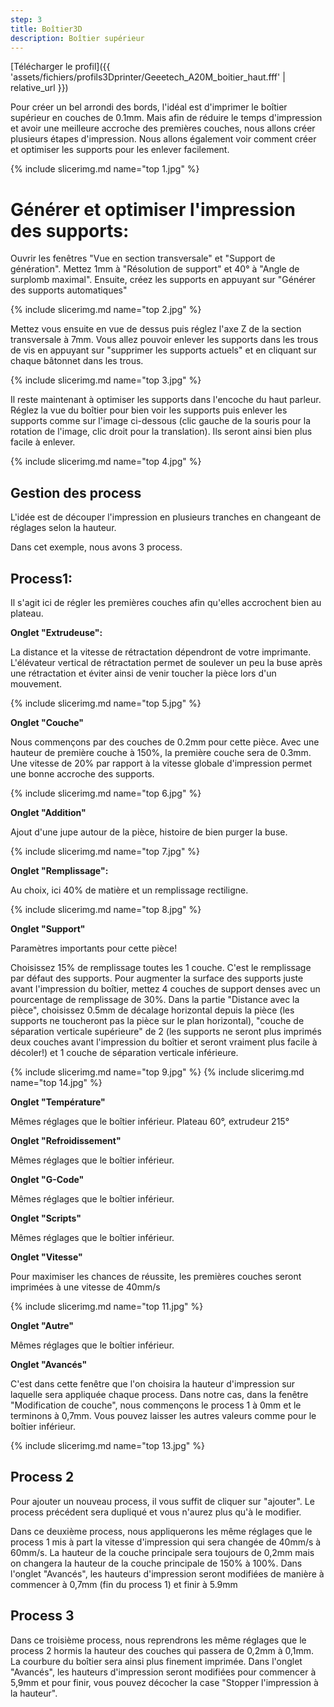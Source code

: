 ```yaml
---
step: 3
title: Boîtier3D
description: Boîtier supérieur
---
```

[Télécharger le profil]({{ 'assets/fichiers/profils3Dprinter/Geeetech_A20M_boitier_haut.fff' | relative_url }})

Pour créer un bel arrondi des bords, l'idéal est d'imprimer le boîtier supérieur en couches de 0.1mm. Mais afin de réduire le temps d'impression et avoir une meilleure accroche des premières couches, nous allons créer plusieurs étapes d'impression.
Nous allons également voir comment créer et optimiser les supports pour les enlever facilement.

{% include slicerimg.md name="top 1.jpg" %}

# **Générer et optimiser l'impression des supports:**


Ouvrir les fenêtres "Vue en section transversale" et "Support de génération". Mettez 1mm à "Résolution de support" et 40° à "Angle de surplomb maximal". Ensuite, créez les supports en appuyant sur "Générer des supports automatiques"

{% include slicerimg.md name="top 2.jpg" %}

Mettez vous ensuite en vue de dessus puis réglez l'axe Z de la section transversale à 7mm. Vous allez pouvoir enlever les supports dans les trous de vis en appuyant sur "supprimer les supports actuels" et en cliquant sur chaque bâtonnet dans les trous.  

{% include slicerimg.md name="top 3.jpg" %}

Il reste maintenant à optimiser les supports dans l'encoche du haut parleur. Réglez la vue du boîtier pour bien voir les supports puis enlever les supports comme sur l'image ci-dessous (clic gauche de la souris pour la rotation de l'image, clic droit pour la translation). Ils seront ainsi bien plus facile à enlever.


{% include slicerimg.md name="top 4.jpg" %}


## **Gestion des process**
   
L'idée est de découper l'impression en plusieurs tranches en changeant de réglages selon la hauteur. 

Dans cet exemple, nous avons 3 process. 
 
## **Process1:**

Il s'agit ici de régler les premières couches afin qu'elles accrochent bien au plateau. 

**Onglet "Extrudeuse":** 

La distance et la vitesse de rétractation dépendront de votre imprimante. L'élévateur vertical de rétractation permet de soulever un peu la buse après une rétractation et éviter ainsi de venir toucher la pièce lors d'un mouvement.  

{% include slicerimg.md name="top 5.jpg" %}

**Onglet "Couche"**

Nous commençons par des couches de 0.2mm pour cette pièce. Avec une hauteur de première couche à 150%, la première couche sera de 0.3mm. Une vitesse de 20% par rapport à la vitesse globale d'impression permet une bonne accroche des supports. 

{% include slicerimg.md name="top 6.jpg" %}

**Onglet "Addition"**

Ajout d'une jupe autour de la pièce, histoire de bien purger la buse.

{% include slicerimg.md name="top 7.jpg" %}

**Onglet  "Remplissage":**

Au choix, ici 40% de matière et un remplissage rectiligne. 

{% include slicerimg.md name="top 8.jpg" %}

**Onglet "Support"**

Paramètres importants pour cette pièce!

Choisissez 15% de remplissage  toutes les 1 couche. C'est le remplissage par défaut des supports. Pour augmenter la surface des supports juste avant l'impression du boîtier, mettez 4 couches de support denses avec un pourcentage de remplissage de 30%.
Dans la partie "Distance avec la pièce", choisissez 0.5mm de décalage horizontal depuis la pièce (les supports ne toucheront pas la pièce sur le plan horizontal), "couche de séparation verticale supérieure" de 2 (les supports ne seront plus imprimés deux couches avant l'impression du boîtier et seront vraiment plus facile à décoler!) et 1 couche de séparation verticale inférieure.
 

{% include slicerimg.md name="top 9.jpg" %}
{% include slicerimg.md name="top 14.jpg" %}

**Onglet "Température"**

Mêmes réglages que le boîtier inférieur. Plateau 60°, extrudeur 215°


**Onglet "Refroidissement"**

Mêmes réglages que le boîtier inférieur.


**Onglet "G-Code"**

Mêmes réglages que le boîtier inférieur.

**Onglet "Scripts"**

Mêmes réglages que le boîtier inférieur.

**Onglet "Vitesse"**

Pour maximiser les chances de réussite, les premières couches seront imprimées à une vitesse de 40mm/s

{% include slicerimg.md name="top 11.jpg" %}

**Onglet "Autre"**

Mêmes réglages que le boîtier inférieur.

**Onglet "Avancés"**

C'est dans cette fenêtre que l'on choisira la hauteur d'impression sur laquelle sera appliquée chaque process. Dans notre cas, dans la fenêtre "Modification de couche", nous commençons le process 1 à 0mm et le terminons à 0,7mm. Vous pouvez laisser les autres valeurs comme pour le boîtier inférieur.

{% include slicerimg.md name="top 13.jpg" %}

## **Process 2**

Pour ajouter un nouveau process, il vous suffit de cliquer sur "ajouter". Le process précédent sera dupliqué et vous n'aurez plus qu'à le modifier.


Dans ce deuxième process, nous appliquerons les même réglages que le process 1 mis à part la vitesse d'impression qui sera changée de 40mm/s à 60mm/s. La hauteur de la couche principale sera toujours de 0,2mm mais on changera la hauteur de la couche principale de 150% à 100%.
Dans l'onglet "Avancés", les hauteurs d'impression seront modifiées de manière à commencer à 0,7mm (fin du process 1) et finir à 5.9mm

## **Process 3**

Dans ce troisième process, nous reprendrons les même réglages que le process 2 hormis la hauteur des couches qui passera de 0,2mm à 0,1mm. La courbure du boîtier sera ainsi plus finement imprimée. Dans l'onglet "Avancés", les hauteurs d'impression seront modifiées pour commencer à 5,9mm et pour finir, vous pouvez décocher la case "Stopper l'impression à la hauteur".







